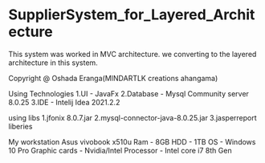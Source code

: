 # SupplierSystem_for_Layered_Architecture
This system was worked in MVC architecture. we converting to the layered architecture in this system.

Copyright @ Oshada Eranga(MINDARTLK creations ahangama)

Using Technologies
1.UI - JavaFx
2.Database - Mysql Community server 8.0.25
3.IDE - Intelij Idea 2021.2.2

using libs
1.jfonix 8.0.7.jar
2.mysql-connector-java-8.0.25.jar
3.jasperreport liberies

My workstation
Asus vivobook x510u
Ram - 8GB
HDD - 1TB
OS - Windows 10 Pro
Graphic cards - Nvidia/Intel
Processor - Intel core i7 8th Gen
